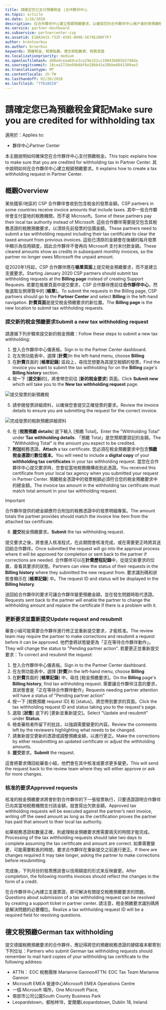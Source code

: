 ```yaml
---
title: 請確定您已支付預繳稅金 |合作夥伴中心
ms.topic: article
ms.date: 2/16/2020
description: 在合作夥伴中心建立稅額預繳要求，以確保您的合作夥伴中心帳戶會針對預繳稅金而貸。
ms.service: partner-dashboard
ms.subservice: partnercenter-csp
ms.assetid: E1BA3415-732F-4385-8996-5E79E200F7F7
author: brentserbus
ms.author: brserbus
keywords: 預繳稅金、稅務點數、德文稅點數表、稅務憑證
ms.localizationpriority: medium
ms.openlocfilehash: dd8edceaa69ce3ca29e152cc19043b805b5748da
ms.sourcegitcommit: 18cea2726e69b6bf6e286641e28bbe6041309ae3
ms.translationtype: MT
ms.contentlocale: zh-TW
ms.lasthandoff: 02/26/2020
ms.locfileid: "77618519"
---
```

# <a name="make-sure-you-are-credited-for-withholding-tax"></a><span data-ttu-id="5f06d-104">請確定您已為預繳稅金貸記</span><span class="sxs-lookup"><span data-stu-id="5f06d-104">Make sure you are credited for withholding tax</span></span>

<span data-ttu-id="5f06d-105">適用於：</span><span class="sxs-lookup"><span data-stu-id="5f06d-105">Applies to:</span></span>

- <span data-ttu-id="5f06d-106">夥伴中心</span><span class="sxs-lookup"><span data-stu-id="5f06d-106">Partner Center</span></span>

<span data-ttu-id="5f06d-107">本主題說明如何確保您在合作夥伴中心支付預繳稅金。</span><span class="sxs-lookup"><span data-stu-id="5f06d-107">This topic explains how to make sure that you are credited for withholding tax in Partner Center.</span></span> <span data-ttu-id="5f06d-108">其中說明如何在合作夥伴中心建立稅額預繳要求。</span><span class="sxs-lookup"><span data-stu-id="5f06d-108">It explains how to create a tax withholding request in Partner Center.</span></span>

## <a name="overview"></a><span data-ttu-id="5f06d-109">概觀</span><span class="sxs-lookup"><span data-stu-id="5f06d-109">Overview</span></span>

<span data-ttu-id="5f06d-110">某些國家/地區的 CSP 合作夥伴會收到包含稅金的發票金額。</span><span class="sxs-lookup"><span data-stu-id="5f06d-110">CSP partners in some countries receive invoice amounts that include taxes.</span></span> <span data-ttu-id="5f06d-111">其中一些合作夥伴會支付當地的稅務機關，而不是 Microsoft。</span><span class="sxs-lookup"><span data-stu-id="5f06d-111">Some of these partners pay their local tax authority instead of Microsoft.</span></span> <span data-ttu-id="5f06d-112">這些合作夥伴需要提交包含其稅務憑證的稅務預繳要求，以清除先前發票的估價金額。</span><span class="sxs-lookup"><span data-stu-id="5f06d-112">These partners need to submit a tax withholding request including their tax certificate to clear the taxed amount from previous invoices.</span></span> <span data-ttu-id="5f06d-113">這些已清除的金額會在後續的每月發票中顯示為信用額度，因此合作夥伴不會再向 Microsoft 支付未付款金額。</span><span class="sxs-lookup"><span data-stu-id="5f06d-113">These cleared amounts show as credits in subsequent monthly invoices, so the partner no longer owes Microsoft the unpaid amount.</span></span>

<span data-ttu-id="5f06d-114">從2020年1月起，CSP 合作夥伴應在**帳單頁面**上提交稅金預繳要求，而不是建立支援要求。</span><span class="sxs-lookup"><span data-stu-id="5f06d-114">Starting January 2020 CSP partners should submit tax withholding requests at the **Billing page** instead of creating Support Requests.</span></span> <span data-ttu-id="5f06d-115">若要在帳單頁面中提交要求，CSP 合作夥伴應前往**合作夥伴中心**，然後選取左側導覽中的 [**帳單**]。</span><span class="sxs-lookup"><span data-stu-id="5f06d-115">To submit the requests in the Billing page, CSP partners should go to the **Partner Center** and select **Billing** in the left-hand navigation.</span></span> <span data-ttu-id="5f06d-116">**計費頁面**是提交稅金預繳要求的新位置。</span><span class="sxs-lookup"><span data-stu-id="5f06d-116">The **Billing page** is the new location to submit tax withholding requests.</span></span> 

### <a name="submit-a-new-tax-withholding-request"></a><span data-ttu-id="5f06d-117">提交新的稅金預繳要求</span><span class="sxs-lookup"><span data-stu-id="5f06d-117">Submit a new tax withholding request</span></span>

<span data-ttu-id="5f06d-118">請遵循下列步驟來提交新的稅金預繳：</span><span class="sxs-lookup"><span data-stu-id="5f06d-118">Follow these steps to submit a new tax withholding:</span></span>

1. <span data-ttu-id="5f06d-119">登入合作夥伴中心儀表板。</span><span class="sxs-lookup"><span data-stu-id="5f06d-119">Sign in to the Partner Center dashboard.</span></span>
2. <span data-ttu-id="5f06d-120">在左側功能表中，選擇 [**計費**]</span><span class="sxs-lookup"><span data-stu-id="5f06d-120">In the left-hand menu, choose **Billing**</span></span>
3. <span data-ttu-id="5f06d-121">在**計費**頁面的 [**帳單記錄**] 區段上，尋找您想要為其提交稅額的發票。</span><span class="sxs-lookup"><span data-stu-id="5f06d-121">Find the invoice you want to submit the tax withholding for on the **Billing** page's **Billing history** section.</span></span>
4. <span data-ttu-id="5f06d-122">按一下 [**提交新**的]，將會帶您前往 [**新的稅金要求**] 頁面。</span><span class="sxs-lookup"><span data-stu-id="5f06d-122">Click **Submit new** which will take you to the **New tax withholding request** page.</span></span>

![提交發票的新預繳稅](images/wht1.png)

5. <span data-ttu-id="5f06d-124">請參閱發票詳細資料，以確保您會提交正確發票的要求。</span><span class="sxs-lookup"><span data-stu-id="5f06d-124">Review the invoice details to ensure you are submitting the request for the correct invoice.</span></span>

![完成發票的稅款預繳詳細資料](images/wht2.png)

6. <span data-ttu-id="5f06d-126">在 [**稅務預繳 details**] 底下輸入 [預繳 Total]。</span><span class="sxs-lookup"><span data-stu-id="5f06d-126">Enter the "Withholding Total" under **Tax withholding details**.</span></span> <span data-ttu-id="5f06d-127">「預繳 Total」是您預期要貸記的金額。</span><span class="sxs-lookup"><span data-stu-id="5f06d-127">The "Withholding Total" is the amount you expect to be credited.</span></span>
7. <span data-ttu-id="5f06d-128">**附加**稅務憑證。</span><span class="sxs-lookup"><span data-stu-id="5f06d-128">**Attach** a tax certificate.</span></span> <span data-ttu-id="5f06d-129">您必須在稅金預繳要求中包含**預繳稅金憑證**的**數位複本**。</span><span class="sxs-lookup"><span data-stu-id="5f06d-129">You will need to include a **digital copy** of your **withholding tax certificates** in your tax withholding request.</span></span> <span data-ttu-id="5f06d-130">當您在合作夥伴中心提交要求時，您會從當地稅務機構收到此憑證。</span><span class="sxs-lookup"><span data-stu-id="5f06d-130">You received this certificate from your local tax agency when you submitted your request in Partner Center.</span></span> <span data-ttu-id="5f06d-131">預繳稅金憑證中的發票稅額必須符合您的稅金預繳要求中的總金額。</span><span class="sxs-lookup"><span data-stu-id="5f06d-131">The invoice tax amount in the withholding tax certificate must match total amount in your tax withholding request.</span></span> 

> [!IMPORTANT]
> <span data-ttu-id="5f06d-132">合作夥伴提供的總金額應符合附加的稅務憑證中的發票明細專案。</span><span class="sxs-lookup"><span data-stu-id="5f06d-132">The amount totals the partner provides should match the invoice line item from the attached tax certificate.</span></span>

8. <span data-ttu-id="5f06d-133">**提交**稅金預繳要求。</span><span class="sxs-lookup"><span data-stu-id="5f06d-133">**Submit** the tax withholding request.</span></span>

<span data-ttu-id="5f06d-134">提交要求之後，將會進入核准程式，在此期間會核准完成，或在需要更正時將其送回給合作夥伴。</span><span class="sxs-lookup"><span data-stu-id="5f06d-134">Once submitted the request will go into the approval process where it will be approved for completion or sent back to the partner if corrections are needed.</span></span> <span data-ttu-id="5f06d-135">合作夥伴可以在**計費歷程記錄**中，從提交新要求的位置，查看其要求的狀態。</span><span class="sxs-lookup"><span data-stu-id="5f06d-135">Partners can view the status of their requests in the **Billing history** where they submitted the new request from.</span></span> <span data-ttu-id="5f06d-136">要求識別碼和狀態會顯示在 [**帳單記錄**] 中。</span><span class="sxs-lookup"><span data-stu-id="5f06d-136">The request ID and status will be displayed in the **Billing history**.</span></span>

<span data-ttu-id="5f06d-137">送回給合作夥伴的要求可讓合作夥伴變更預繳金額，並在發生問題時取代憑證。</span><span class="sxs-lookup"><span data-stu-id="5f06d-137">Requests sent back to the partner will enable the partner to change the withholding amount and replace the certificate if there is a problem with it.</span></span> 

### <a name="update-request-and-resubmit"></a><span data-ttu-id="5f06d-138">更新要求並重新提交</span><span class="sxs-lookup"><span data-stu-id="5f06d-138">Update request and resubmit</span></span>

<span data-ttu-id="5f06d-139">審查小組可能需要合作夥伴進行修正並重新提交要求，才能核准。</span><span class="sxs-lookup"><span data-stu-id="5f06d-139">The review team may require the partner to make corrections and resubmit a request before it can be approved.</span></span> <span data-ttu-id="5f06d-140">他們會將狀態變更為「正在等待合作夥伴動作」。</span><span class="sxs-lookup"><span data-stu-id="5f06d-140">They will change the status to "Pending partner action".</span></span> <span data-ttu-id="5f06d-141">若要更正並重新提交要求：</span><span class="sxs-lookup"><span data-stu-id="5f06d-141">To correct and resubmit the request:</span></span>
 
1. <span data-ttu-id="5f06d-142">登入合作夥伴中心儀表板。</span><span class="sxs-lookup"><span data-stu-id="5f06d-142">Sign in to the Partner Center dashboard.</span></span>
2. <span data-ttu-id="5f06d-143">在左側功能表中，選擇 [**計費**]</span><span class="sxs-lookup"><span data-stu-id="5f06d-143">In the left-hand menu, choose **Billing**</span></span>
3. <span data-ttu-id="5f06d-144">在**計費**頁面的 [**帳單記錄**] 中，尋找 [稅金預繳要求]。</span><span class="sxs-lookup"><span data-stu-id="5f06d-144">On the **Billing** page's **Billing history**, find tax withholding request.</span></span> <span data-ttu-id="5f06d-145">需要讓合作夥伴注意的要求，其狀態會是「正在等待合作夥伴動作」</span><span class="sxs-lookup"><span data-stu-id="5f06d-145">Requests needing partner attention will have a status of "Pending partner action"</span></span>
4. <span data-ttu-id="5f06d-146">按一下 [稅務預繳 request ID] 和 [status]，將您帶到要求的頁面。</span><span class="sxs-lookup"><span data-stu-id="5f06d-146">Click the tax withholding request ID and status taking you to the request's page.</span></span>
5. <span data-ttu-id="5f06d-147">選取 [**狀態**] 底下的 [更新並重新提交]。</span><span class="sxs-lookup"><span data-stu-id="5f06d-147">Select "Update and resubmit" under **Status**.</span></span>
6. <span data-ttu-id="5f06d-148">檢查審核者所留下的批註，以強調需要變更的內容。</span><span class="sxs-lookup"><span data-stu-id="5f06d-148">Review the comments left by the reviewers highlighting what needs to be changed.</span></span>
7. <span data-ttu-id="5f06d-149">請重新提交更新的憑證或調整預繳金額，以進行更正。</span><span class="sxs-lookup"><span data-stu-id="5f06d-149">Make the corrections by either resubmitting an updated certificate or adjust the withholding amounts.</span></span>
8. <span data-ttu-id="5f06d-150">**提交**要求。</span><span class="sxs-lookup"><span data-stu-id="5f06d-150">**Submit** the request.</span></span> 

<span data-ttu-id="5f06d-151">這會將要求傳回給審查小組，他們會在其中核准或要求更多變更。</span><span class="sxs-lookup"><span data-stu-id="5f06d-151">This will send the request back to the review team where they will either approve or ask for more changes.</span></span>
 
### <a name="approved-requests"></a><span data-ttu-id="5f06d-152">核准的要求</span><span class="sxs-lookup"><span data-stu-id="5f06d-152">Approved requests</span></span>

<span data-ttu-id="5f06d-153">核准的稅金預繳要求將會針對合作夥伴的下一張發票執行，只要憑證證明合作夥伴已向其當地稅務機關支付該金額，就會寫出欠款金額。</span><span class="sxs-lookup"><span data-stu-id="5f06d-153">Approved tax withholding requests will be executed against the partner’s next invoice, writing off the owed amount as long as the certification proves the partner has paid that amount to their local tax authority.</span></span>

<span data-ttu-id="5f06d-154">如果稅務憑證和數量正確，則處理稅金預繳要求應需要兩天的時間才能完成。</span><span class="sxs-lookup"><span data-stu-id="5f06d-154">Processing of the tax withholding requests should take two days to complete assuming the tax certificate and amount are correct.</span></span> <span data-ttu-id="5f06d-155">如果需要變更，可能需要較長的時間，要求合作夥伴在重新提交之前進行更正。</span><span class="sxs-lookup"><span data-stu-id="5f06d-155">If there are changes required it may take longer, asking the partner to make corrections before resubmitting.</span></span>

<span data-ttu-id="5f06d-156">完成後，下列月份的發票應該會以信用額度的形式來反映變更。</span><span class="sxs-lookup"><span data-stu-id="5f06d-156">After completion, the following months invoices should reflect the changes in the form of a credit.</span></span>
 
<span data-ttu-id="5f06d-157">在合作夥伴中心內建立支援票證，即可解決有關提交稅務預繳要求的問題。</span><span class="sxs-lookup"><span data-stu-id="5f06d-157">Questions about submission of a tax withholding request can be resolved by creating a support ticket in partner center.</span></span> <span data-ttu-id="5f06d-158">請注意，稅金預繳要求識別碼將是解決問題的必要欄位。</span><span class="sxs-lookup"><span data-stu-id="5f06d-158">Realize a tax withholding request ID will be a required field for resolving questions.</span></span>

## <a name="german-tax-withholding"></a><span data-ttu-id="5f06d-159">德文稅預繳</span><span class="sxs-lookup"><span data-stu-id="5f06d-159">German tax withholding</span></span>

<span data-ttu-id="5f06d-160">提交德國稅務預繳要求的合作夥伴，應記得將您的預繳稅務憑證的硬碟複本郵寄到下列位址：</span><span class="sxs-lookup"><span data-stu-id="5f06d-160">Partners who submit German tax withholding requests should remember to mail hard copies of your withholding tax certificate to the following address:</span></span> 

- <span data-ttu-id="5f06d-161">ATTN： EOC 稅務團隊 Marianne Gannon</span><span class="sxs-lookup"><span data-stu-id="5f06d-161">ATTN: EOC Tax Team Marianne Gannon</span></span>
- <span data-ttu-id="5f06d-162">Microsoft EMEA 營運中心</span><span class="sxs-lookup"><span data-stu-id="5f06d-162">Microsoft EMEA Operations Centre</span></span>
- <span data-ttu-id="5f06d-163">一個 Microsoft 場所，</span><span class="sxs-lookup"><span data-stu-id="5f06d-163">One Microsoft Place,</span></span>
- <span data-ttu-id="5f06d-164">南部市公司公園</span><span class="sxs-lookup"><span data-stu-id="5f06d-164">South County Business Park</span></span>
- <span data-ttu-id="5f06d-165">Leopardstown，都柏林18，愛爾蘭</span><span class="sxs-lookup"><span data-stu-id="5f06d-165">Leopardstown, Dublin 18, Ireland</span></span>


